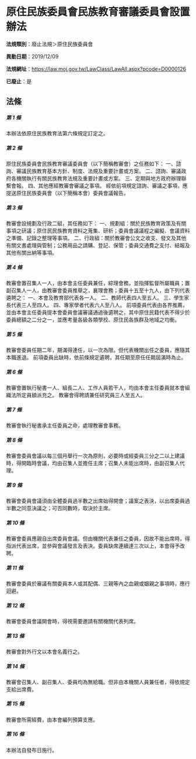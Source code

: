# 原住民族委員會民族教育審議委員會設置辦法

**法規類別**：廢止法規＞原住民族委員會

**異動日期**：2019/12/09  

**法規網址**：https://law.moj.gov.tw/LawClass/LawAll.aspx?pcode=D0000126

**已廢止**：是



## 法條
##### 第 1 條
本辦法依原住民族教育法第六條規定訂定之。

##### 第 2 條
原住民族委員會民族教育審議委員會（以下簡稱教審會）之任務如下：
一、諮詢、審議民族教育基本方針、制度、法規及重要計畫或方案。
二、諮詢、審議政府各機關執行有關民族教育法規及重要計畫或方案。
三、定期與地方政府辦理聯繫會報。
四、其他應經教審會審議之事項。
經依前項規定諮詢、審議之事項，應提送原住民族委員會（以下簡稱本會）委員會議報告。

##### 第 3 條
教審會設規劃及行政二組，其任務如下：
一、規劃組：關於民族教育政策及有關事項之研議；原住民民族教育資料之蒐集、研析；委員會議議程之編擬、會議資料之準備、記錄之整理等事項。
二、行政組：關於教審會公文之收支、發文及其他有關文書處理與管制；公務用品之請購、登記、保管；委員交通費之支付、結報及其他有關出納等事項。

##### 第 4 條
教審會置召集人一人，由本會主任委員兼任，綜理會務，並指揮監督所屬職員；置副召集人一人，由教審會委員推舉之，襄理會務；委員十五至十九人，由下列代表遴聘之：
一、本會及教育部代表各一人。
二、教師代表四人至五人。
三、學生家長代表三人至四人。
四、專家學者代表六人至八人。
前項委員代表由各界推薦，並由本會主任委員提本會委員會議審議通過後遴聘之，其中原住民籍代表不得少於委員總額之二分之一，並應考量各級各類學校、原住民各族群及地域之均衡。

##### 第 5 條
教審會委員任期二年，期滿得連任，以一次為限。但代表機關出任之委員，應隨其本職進退。
前項委員出缺時，依前條規定遴聘，其任期至原任任期屆滿時為止。

##### 第 6 條
教審會置執行秘書一人、組長二人、工作人員若干人，均由本會主任委員就本會組織法所定員額派充之。
教審會得聘請兼任研究員三人至五人。

##### 第 7 條
教審會執行秘書承主任委員之命，處理教審會事務。

##### 第 8 條
教審會委員會議以每三個月舉行一次為原則，必要時或經委員三分之二以上建議時，得開臨時會議，均由召集人並擔任主席；召集人未能出席時，由副召集人代理。

##### 第 9 條
教審會委員會議須由全體委員過半數之出席始得開會；議案之表決，以出席委員過半數之同意決議之；可否同數時，取決於主席。

##### 第 10 條
教審會委員應親自出席委員會議。但由機關代表兼任之委員，因故不能出席時，得指派代表出席，並參與會議發言及表決。委員缺席連續達三次以上，本會得予改聘。

##### 第 11 條
教審會委員於審議有關委員本人或其配偶、三親等內之血親或姻親之事項時，應行迴避。

##### 第 12 條
教審會委員會議開會時，得視需要邀請有關機關代表列席。

##### 第 13 條
教審會對外行文以本會名義行之。

##### 第 14 條
教審會召集人、副召集人、委員均為無給職。但非由本機關人員兼任者，得依規定支給出席費。

##### 第 15 條
教審會所需經費，由本會編列預算支應。

##### 第 16 條
本辦法自發布日施行。


